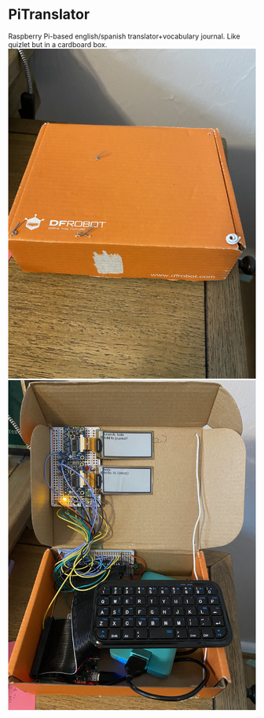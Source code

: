 # PiTranslator
Raspberry Pi-based english/spanish translator+vocabulary journal. Like quizlet but in a cardboard box.
![outside](https://github.com/Dahlia-Dry/PiTranslator/blob/master/IMG_1217.jpg) ![inside](https://github.com/Dahlia-Dry/PiTranslator/blob/master/IMG_1216.jpg)
